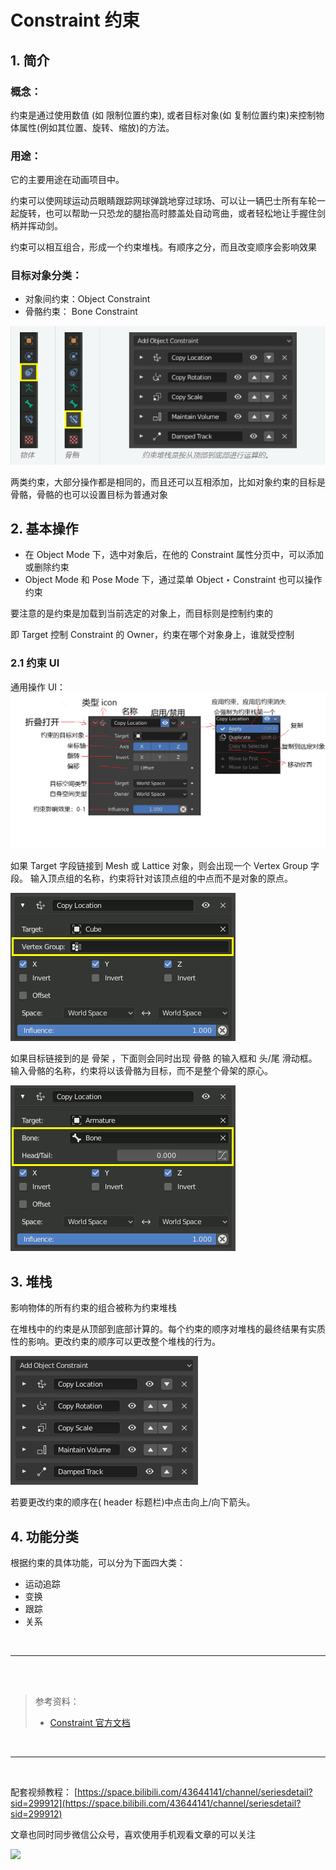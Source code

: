 # Constraint 约束

## 1. 简介

### 概念：

约束是通过使用数值 (如 限制位置约束), 或者目标对象(如 复制位置约束)来控制物体属性(例如其位置、旋转、缩放)的方法。

### 用途：

它的主要用途在动画项目中。

约束可以使网球运动员眼睛跟踪网球弹跳地穿过球场、可以让一辆巴士所有车轮一起旋转，也可以帮助一只恐龙的腿抬高时膝盖处自动弯曲，或者轻松地让手握住剑柄并挥动剑。

约束可以相互组合，形成一个约束堆栈。有顺序之分，而且改变顺序会影响效果

### 目标对象分类：

- 对象间约束：Object Constraint
- 骨骼约束： Bone Constraint

![](../../../imgs/animation_constraints_interface_stack_example.png)

两类约束，大部分操作都是相同的，而且还可以互相添加，比如对象约束的目标是骨骼，骨骼的也可以设置目标为普通对象

## 2. 基本操作

- 在 Object Mode 下，选中对象后，在他的 Constraint 属性分页中，可以添加或删除约束
- Object Mode 和 Pose Mode 下，通过菜单 Object ‣ Constraint 也可以操作约束

要注意的是约束是加载到当前选定的对象上，而目标则是控制约束的

即 Target 控制 Constraint 的 Owner，约束在哪个对象身上，谁就受控制

### 2.1 约束 UI

通用操作 UI：
![](../../../imgs/Constraint_UI.png)

如果 Target 字段链接到 Mesh 或 Lattice 对象，则会出现一个 Vertex Group 字段。 输入顶点组的名称，约束将针对该顶点组的中点而不是对象的原点。

![](../../../imgs/animation_constraints_interface_common_target-vertex-group.png)

如果目标链接到的是 骨架 ，下面则会同时出现 骨骼 的输入框和 头/尾 滑动框。输入骨骼的名称，约束将以该骨骼为目标，而不是整个骨架的原心。

![](../../../imgs/animation_constraints_interface_common_target-bone.png)

## 3. 堆栈

影响物体的所有约束的组合被称为约束堆栈

在堆栈中的约束是从顶部到底部计算的。每个约束的顺序对堆栈的最终结果有实质性的影响。更改约束的顺序可以更改整个堆栈的行为。

![](../../../imgs/animation_constraints_interface_stack_example1.png)

若要更改约束的顺序在( header 标题栏)中点击向上/向下箭头。

## 4. 功能分类

根据约束的具体功能，可以分为下面四大类：

- 运动追踪
- 变换
- 跟踪
- 关系

<br>

<hr>
<br>
<br>

> 参考资料：
>
> - [Constraint 官方文档](https://docs.blender.org/manual/zh-hans/latest/animation/constraints/introduction.html)

<br>
<hr>
<br>

配套视频教程：
[https://space.bilibili.com/43644141/channel/seriesdetail?sid=299912](https://space.bilibili.com/43644141/channel/seriesdetail?sid=299912)

文章也同时同步微信公众号，喜欢使用手机观看文章的可以关注

![](../../imgs/微信公众号二维码.jpg)
